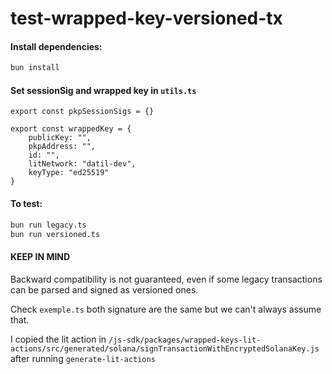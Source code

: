 # test-wrapped-key-versioned-tx

#### Install dependencies:

```bash
bun install
```

#### Set sessionSig and wrapped key in `utils.ts`

```
export const pkpSessionSigs = {}

export const wrappedKey = {
    publicKey: "",
    pkpAddress: "",
    id: "",
    litNetwork: "datil-dev",
    keyType: "ed25519"
}
```


#### To test:

```bash
bun run legacy.ts
bun run versioned.ts
```



#### KEEP IN MIND 
Backward compatibility is not guaranteed, even if some legacy transactions can be parsed and signed as versioned ones. 

Check `exemple.ts` both signature are the same but we can't always assume that. 

I copied the lit action in `/js-sdk/packages/wrapped-keys-lit-actions/src/generated/solana/signTransactionWithEncryptedSolanaKey.js` after running `generate-lit-actions`